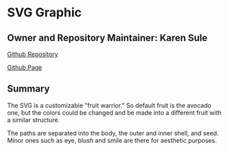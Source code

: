 # SVG Graphic

## Owner and Repository Maintainer: Karen Sule

[Github Repository](https://github.com/nerakmari/cpnt201-a3)

[Github Page](https://nerakmari.github.io/cpnt201-a3/)

## Summary

The SVG is a customizable "fruit warrior." So default fruit is the avocado one, but the colors could be changed and be made into a different fruit with a similar structure. 

The paths are separated into the body, the outer and inner shell, and seed. Minor ones such as eye, blush and smile are there for aesthetic purposes. 
